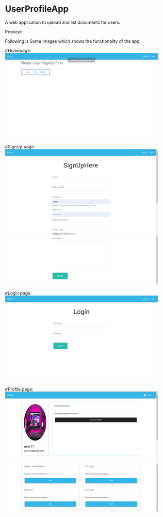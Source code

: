 # UserProfileApp

A web application to upload and list documents for users.

Preview:

Following is Some Images which shows the functionality of the app:

#Homepage:
![Homepage](https://raw.githubusercontent.com/spreet6999/UserProfileApp/master/radme_images/Homepage.png)

#SignUp page:
![SignUp](https://raw.githubusercontent.com/spreet6999/UserProfileApp/master/radme_images/SignUp1.png)
![SignUp](https://raw.githubusercontent.com/spreet6999/UserProfileApp/master/radme_images/SignUp2.png)

#Login page:
![Login](https://raw.githubusercontent.com/spreet6999/UserProfileApp/master/radme_images/Login.png)

#Profile page:
![Profile](https://raw.githubusercontent.com/spreet6999/UserProfileApp/master/radme_images/ProfilePage1.png)
![Profile](https://raw.githubusercontent.com/spreet6999/UserProfileApp/master/radme_images/ProfilePage2.png)

